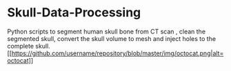# Skull-Data-Processing
Python scripts to segment human skull bone from CT scan , clean the segmented skull, convert the skull volume to mesh and inject holes to the complete skull.
[[https://github.com/username/repository/blob/master/img/octocat.png|alt=octocat]]

